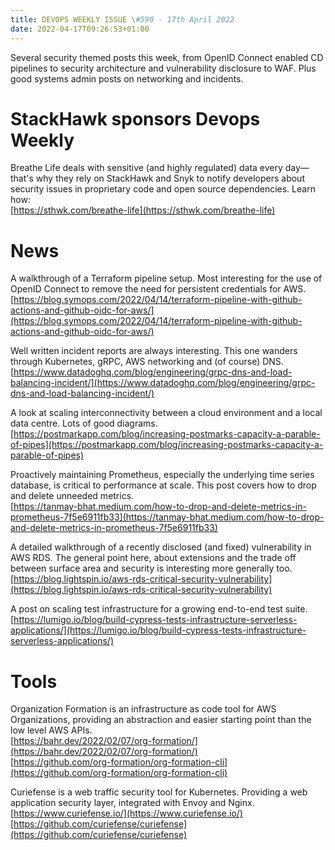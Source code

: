 ```yaml
---
title: DEVOPS WEEKLY ISSUE \#590 - 17th April 2022 
date: 2022-04-17T09:26:53+01:00
---
```


Several security themed posts this week, from OpenID Connect enabled CD pipelines to security architecture and vulnerability disclosure to WAF. Plus good systems admin posts on networking and incidents.


StackHawk sponsors Devops Weekly
============================

Breathe Life deals with sensitive (and highly regulated) data every day— that's why they rely on StackHawk and Snyk to notify developers about security issues in proprietary code and open source dependencies. Learn how:
<br>[https://sthwk.com/breathe-life](https://sthwk.com/breathe-life)


News
====

A walkthrough of a Terraform pipeline setup. Most interesting for the use of OpenID Connect to remove the need for persistent credentials for AWS.
<br>[https://blog.symops.com/2022/04/14/terraform-pipeline-with-github-actions-and-github-oidc-for-aws/](https://blog.symops.com/2022/04/14/terraform-pipeline-with-github-actions-and-github-oidc-for-aws/)


Well written incident reports are always interesting. This one wanders through Kubernetes, gRPC, AWS networking and (of course) DNS.
<br>[https://www.datadoghq.com/blog/engineering/grpc-dns-and-load-balancing-incident/](https://www.datadoghq.com/blog/engineering/grpc-dns-and-load-balancing-incident/)


A look at scaling interconnectivity between a cloud environment and a local data centre. Lots of good diagrams.
<br>[https://postmarkapp.com/blog/increasing-postmarks-capacity-a-parable-of-pipes](https://postmarkapp.com/blog/increasing-postmarks-capacity-a-parable-of-pipes)


Proactively maintaining Prometheus, especially the underlying time series database, is critical to performance at scale. This post covers how to drop and delete unneeded metrics.
<br>[https://tanmay-bhat.medium.com/how-to-drop-and-delete-metrics-in-prometheus-7f5e6911fb33](https://tanmay-bhat.medium.com/how-to-drop-and-delete-metrics-in-prometheus-7f5e6911fb33)


A detailed walkthrough of a recently disclosed (and fixed) vulnerability in AWS RDS. The general point here, about extensions and the trade off between surface area and security is interesting more generally too.
<br>[https://blog.lightspin.io/aws-rds-critical-security-vulnerability](https://blog.lightspin.io/aws-rds-critical-security-vulnerability)


A post on scaling test infrastructure for a growing end-to-end test suite.
<br>[https://lumigo.io/blog/build-cypress-tests-infrastructure-serverless-applications/](https://lumigo.io/blog/build-cypress-tests-infrastructure-serverless-applications/)


Tools
=====

Organization Formation is an infrastructure as code tool for AWS Organizations, providing an abstraction and easier starting point than the low level AWS APIs.
<br>[https://bahr.dev/2022/02/07/org-formation/](https://bahr.dev/2022/02/07/org-formation/)
<br>[https://github.com/org-formation/org-formation-cli](https://github.com/org-formation/org-formation-cli)


Curiefense is a web traffic security tool for Kubernetes. Providing a web application security layer, integrated with Envoy and Nginx.
<br>[https://www.curiefense.io/](https://www.curiefense.io/)
<br>[https://github.com/curiefense/curiefense](https://github.com/curiefense/curiefense)





